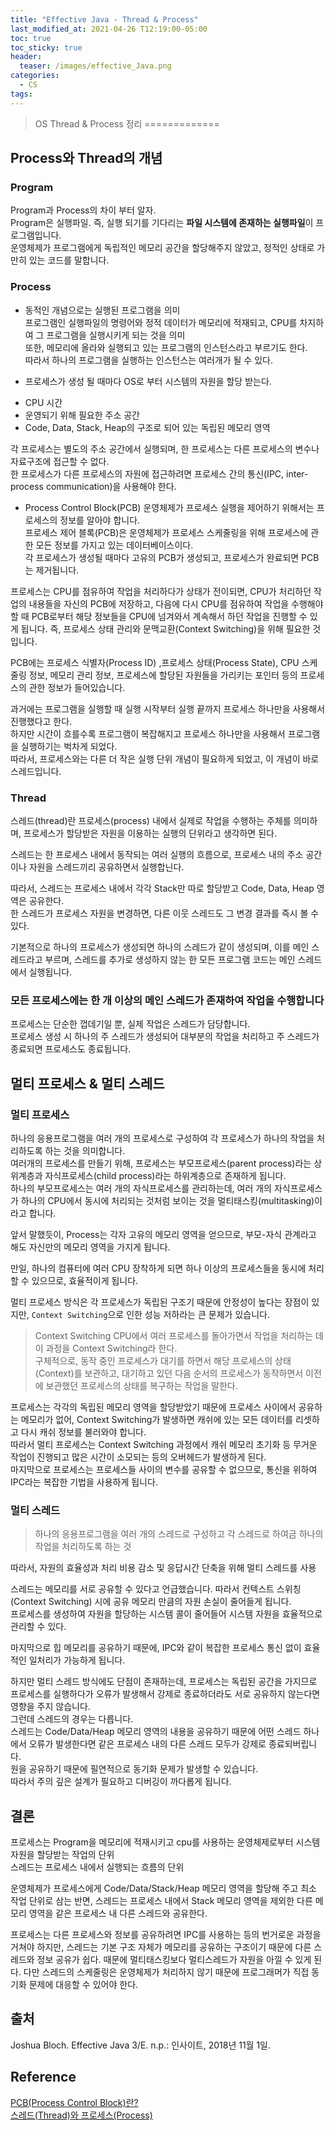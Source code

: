 ```yaml
---
title: "Effective Java - Thread & Process"
last_modified_at: 2021-04-26 T12:19:00-05:00
toc: true
toc_sticky: true
header:
  teaser: /images/effective_Java.png
categories: 
  - CS
tags:
---
```


> OS
Thread & Process 정리
=============
## Process와 Thread의 개념
### Program
Program과 Process의 차이 부터 알자.  
Program은 실행파일. 즉, 실행 되기를 기다리는 **파일 시스템에 존재하는 실행파일**이 프로그램입니다.  
운영체제가 프로그램에게 독립적인 메모리 공간을 할당해주지 않았고, 정적인 상태로 가만히 있는 코드를 말합니다.  

### Process
* 동적인 개념으로는 실행된 프로그램을 의미  
프로그램인 실행파일의 명령어와 정적 데이터가 메모리에 적재되고, CPU를 차지하여 그 프로그램을 실행시키게 되는 것을 의미  
또한, 메모리에 올라와 실행되고 있는 프로그램의 인스턴스라고 부르기도 한다.  
따라서 하나의 프로그램을 실행하는 인스턴스는 여러개가 될 수 있다.    

* 프로세스가 생성 될 때마다 OS로 부터 시스템의 자원을 할당 받는다.
- CPU 시간
- 운영되기 위해 필요한 주소 공간
- Code, Data, Stack, Heap의 구조로 되어 있는 독립된 메모리 영역

각 프로세스는 별도의 주소 공간에서 실행되며, 한 프로세스는 다른 프로세스의 변수나 자료구조에 접근할 수 없다.  
한 프로세스가 다른 프로세스의 자원에 접근하려면 프로세스 간의 통신(IPC, inter-process communication)을 사용해야 한다.

* Process Control Block(PCB)
운영체제가 프로세스 실행을 제어하기 위해서는 프로세스의 정보를 알아야 합니다.  
프로세스 제어 블록(PCB)은 운영체제가 프로세스 스케줄링을 위해 프로세스에 관한 모든 정보를 가지고 있는 데이터베이스이다.  
각 프로세스가 생성될 때마다 고유의 PCB가 생성되고, 프로세스가 완료되면 PCB는 제거됩니다.  

프로세스는 CPU를 점유하여 작업을 처리하다가 상태가 전이되면, CPU가 처리하던 작업의 내용들을 자신의 PCB에 저장하고, 다음에 다시 CPU를 점유하여 작업을 수행해야 할 때 PCB로부터 해당 정보들을 CPU에 넘겨와서 계속해서 하던 작업을 진행할 수 있게 됩니다. 즉, 프로세스 상태 관리와 문맥교환(Context Switching)을 위해 필요한 것입니다.  

PCB에는 프로세스 식별자(Process ID) ,프로세스 상태(Process State), CPU 스케줄링 정보, 메모리 관리 정보, 프로세스에 할당된 자원들을 가리키는 포인터 등의 프로세스의 관한 정보가 들어있습니다.  

과거에는 프로그램을 실행할 때 실행 시작부터 실행 끝까지 프로세스 하나만을 사용해서 진행했다고 한다.  
하지만 시간이 흐를수록 프로그램이 복잡해지고 프로세스 하나만을 사용해서 프로그램을 실행하기는 벅차게 되었다.  
따라서, 프로세스와는 다른 더 작은 실행 단위 개념이 필요하게 되었고, 이 개념이 바로 스레드입니다.

### Thread  
스레드(thread)란 프로세스(process) 내에서 실제로 작업을 수행하는 주체를 의미하며, 프로세스가 할당받은 자원을 이용하는 실행의 단위라고 생각하면 된다.  

스레드는 한 프로세스 내에서 동작되는 여러 실행의 흐름으로, 프로세스 내의 주소 공간이나 자원을 스레드끼리 공유하면서 실행합닌다.

따라서, 스레드는 프로세스 내에서 각각 Stack만 따로 할당받고 Code, Data, Heap 영역은 공유한다.  
한 스레드가 프로세스 자원을 변경하면, 다른 이웃 스레드도 그 변경 결과를 즉시 볼 수 있다.

기본적으로 하나의 프로세스가 생성되면 하나의 스레드가 같이 생성되며, 이를 메인 스레드라고 부르며, 스레드를 추가로 생성하지 않는 한 모든 프로그램 코드는 메인 스레드에서 실행됩니다.

### 모든 프로세스에는 한 개 이상의 메인 스레드가 존재하여 작업을 수행합니다  
프로세스는 단순한 껍데기일 뿐, 실제 작업은 스레드가 담당합니다.  
프로세스 생성 시 하나의 주 스레드가 생성되어 대부분의 작업을 처리하고 주 스레드가 종료되면 프로세스도 종료됩니다.  
<!-- 하나의 운영 체계에서 여러 개의 프로세스가 동시에 실행되는 환경이 멀티태스킹이고, 하나의 프로세스 내에서 다수의 스레드가 동시에 수행되는 것이 멀티스레딩 입니다. -->

## 멀티 프로세스 & 멀티 스레드
### 멀티 프로세스
하나의 응용프로그램을 여러 개의 프로세스로 구성하여 각 프로세스가 하나의 작업을 처리하도록 하는 것을 의미합니다.  
여러개의 프로세스를 만들기 위해, 프로세스는 부모프로세스(parent process)라는 상위계층과 자식프로세스(child process)라는 하위계층으로 존재하게 됩니다.  
하나의 부모프로세스는 여러 개의 자식프로세스를 관리하는데, 여러 개의 자식프로세스가 하나의 CPU에서 동시에 처리되는 것처럼 보이는 것을 멀티태스킹(multitasking)이라고 합니다.  

앞서 말했듯이, Process는 각자 고유의 메모리 영역을 얻으므로, 부모-자식 관계라고 해도 자신만의 메모리 영역을 가지게 됩니다.  

만일, 하나의 컴퓨터에 여러 CPU 장착하게 되면 하나 이상의 프로세스들을 동시에 처리할 수 있으므로, 효율적이게 됩니다.  

멀티 프로세스 방식은 각 프로세스가 독립된 구조기 때문에 안정성이 높다는 장점이 있지만, `Context Switching`으로 인한 성능 저하라는 큰 문제가 있습니다.  

> Context Switching
CPU에서 여러 프로세스를 돌아가면서 작업을 처리하는 데 이 과정을 Context Switching라 한다.  
구체적으로, 동작 중인 프로세스가 대기를 하면서 해당 프로세스의 상태(Context)를 보관하고, 대기하고 있던 다음 순서의 프로세스가 동작하면서 이전에 보관했던 프로세스의 상태를 복구하는 작업을 말한다.

프로세스는 각각의 독립된 메모리 영역을 할당받았기 때문에 프로세스 사이에서 공유하는 메모리가 없어, 
Context Switching가 발생하면 캐쉬에 있는 모든 데이터를 리셋하고 다시 캐쉬 정보를 불러와야 합니다.  
따라서 멀티 프로세스는 Context Switching 과정에서 캐쉬 메모리 초기화 등 무거운 작업이 진행되고 많은 시간이 소모되는 등의 오버헤드가 발생하게 된다.   
마지막으로 프로세스는 프로세스들 사이의 변수를 공유할 수 없으므로, 통신을 위하여 IPC라는 복잡한 기법을 사용하게 됩니다.  

### 멀티 스레드
> 하나의 응용프로그램을 여러 개의 스레드로 구성하고 각 스레드로 하여금 하나의 작업을 처리하도록 하는 것  

따라서, 자원의 효율성과 처리 비용 감소 및 응답시간 단축을 위해 멀티 스레드를 사용

스레드는 메모리를 서로 공유할 수 있다고 언급했습니다. 따라서 컨텍스트 스위칭(Context Switching) 시에 공유 메모리 만큼의 자원 손실이 줄어들게 됩니다.  
프로세스를 생성하여 자원을 할당하는 시스템 콜이 줄어들어 시스템 자원을 효율적으로 관리할 수 있다.  

마지막으로 힙 메모리를 공유하기 때문에, IPC와 같이 복잡한 프로세스 통신 없이 효율적인 일처리가 가능하게 됩니다.  

하지만 멀티 스레드 방식에도 단점이 존재하는데, 프로세스는 독립된 공간을 가지므로 프로세스를 실행하다가 오류가 발생해서 강제로 종료하더라도 서로 공유하지 않는다면 영향을 주지 않습니다.  
그런데 스레드의 경우는 다릅니다.  
스레드는 Code/Data/Heap 메모리 영역의 내용을 공유하기 때문에 어떤 스레드 하나에서 오류가 발생한다면 같은 프로세스 내의 다른 스레드 모두가 강제로 종료되버립니다.  
원을 공유하기 때문에 필연적으로 동기화 문제가 발생할 수 있습니다.  
따라서 주의 깊은 설계가 필요하고 디버깅이 까다롭게 됩니다.  

## 결론
프로세스는 Program을 메모리에 적재시키고 cpu를 사용하는 운영체제로부터 시스템 자원을 할당받는 작업의 단위    
스레드는 프로세스 내에서 실행되는 흐름의 단위  

운영체제가 프로세스에게 Code/Data/Stack/Heap 메모리 영역을 할당해 주고 최소 작업 단위로 삼는 반면, 스레드는 프로세스 내에서 Stack 메모리 영역을 제외한 다른 메모리 영역을 같은 프로세스 내 다른 스레드와 공유한다.

프로세스는 다른 프로세스와 정보를 공유하려면 IPC를 사용하는 등의 번거로운 과정을 거쳐야 하지만, 스레드는 기본 구조 자체가 메모리를 공유하는 구조이기 때문에 다른 스레드와 정보 공유가 쉽다. 때문에 멀티태스킹보다 멀티스레드가 자원을 아낄 수 있게 된다. 다만 스레드의 스케줄링은 운영체제가 처리하지 않기 때문에 프로그래머가 직접 동기화 문제에 대응할 수 있어야 한다.

## 출처
Joshua Bloch. Effective Java 3/E. n.p.: 인사이트, 2018년 11월 1일.  

## Reference
[PCB(Process Control Block)란?](https://jwprogramming.tistory.com/16)   
[스레드(Thread)와 프로세스(Process)](https://dany-it.tistory.com/68)   


<!-- ★
<img src="/images/Tech/EJ/문제번호.PNG" width="40%" height="40%">  

-->
